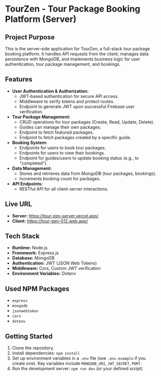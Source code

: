 # TourZen - Tour Package Booking Platform (Server)

## Project Purpose

This is the server-side application for TourZen, a full-stack tour package booking platform. It handles API requests from the client, manages data persistence with MongoDB, and implements business logic for user authentication, tour package management, and bookings.

## Features

*   **User Authentication & Authorization:**
    *   JWT-based authentication for secure API access.
    *   Middleware to verify tokens and protect routes.
    *   Endpoint to generate JWT upon successful Firebase user verification.
*   **Tour Package Management:**
    *   CRUD operations for tour packages (Create, Read, Update, Delete).
    *   Guides can manage their own packages.
    *   Endpoint to fetch featured packages.
    *   Endpoint to fetch packages created by a specific guide.
*   **Booking System:**
    *   Endpoints for users to book tour packages.
    *   Endpoints for users to view their bookings.
    *   Endpoint for guides/users to update booking status (e.g., to "completed").
*   **Data Management:**
    *   Stores and retrieves data from MongoDB (tour packages, bookings).
    *   Increments booking count for packages.
*   **API Endpoints:**
    *   RESTful API for all client-server interactions.

## Live URL

*   **Server:** https://tour-zen-server.vercel.app/
*   **Client:** https://tour-gen-012.web.app/

## Tech Stack

*   **Runtime:** Node.js
*   **Framework:** Express.js
*   **Database:** MongoDB
*   **Authentication:** JWT (JSON Web Tokens)
*   **Middleware:** Cors, Custom JWT verification
*   **Environment Variables:** Dotenv

## Used NPM Packages

*   `express`
*   `mongodb`
*   `jsonwebtoken`
*   `cors`
*   `dotenv`

## Getting Started

1.  Clone the repository.
2.  Install dependencies: `npm install`
3.  Set up environment variables in a `.env` file (see `.env.example` if you create one). Key variables include `MONGODB_URI`, `JWT_SECRET`, `PORT`.
4.  Run the development server: `npm run dev` (or your defined script)



